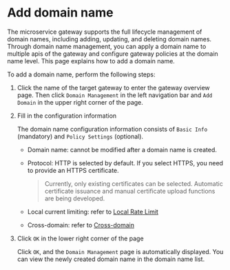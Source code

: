 # Add domain name

The microservice gateway supports the full lifecycle management of domain names, including adding, updating, and deleting domain names. Through domain name management, you can apply a domain name to multiple apis of the gateway and configure gateway policies at the domain name level. This page explains how to add a domain name.

To add a domain name, perform the following steps:

1. Click the name of the target gateway to enter the gateway overview page. Then click `Domain Management` in the left navigation bar and `Add Domain` in the upper right corner of the page.

    <!--!\[.*?\]\((?:https?:\/\/)?\S+\.(?:png|jpg|jpeg|gif|bmp)\)-->

2. Fill in the configuration information

    The domain name configuration information consists of `Basic Info` (mandatory) and `Policy Settings` (optional).

    - Domain name: cannot be modified after a domain name is created.
    - Protocol: HTTP is selected by default. If you select HTTPS, you need to provide an HTTPS certificate.

        > Currently, only existing certificates can be selected. Automatic certificate issuance and manual certificate upload functions are being developed.

        <!--!\[.*?\]\((?:https?:\/\/)?\S+\.(?:png|jpg|jpeg|gif|bmp)\)-->

    - Local current limiting: refer to [Local Rate Limit](../api/api-policy.md#_6)
    - Cross-domain: refer to [Cross-domain](domain-policy.md#_2)

        <!--!\[.*?\]\((?:https?:\/\/)?\S+\.(?:png|jpg|jpeg|gif|bmp)\)-->


3. Click `OK` in the lower right corner of the page

    Click `OK`, and the `Domain Management` page is automatically displayed. You can view the newly created domain name in the domain name list.

    <!--!\[.*?\]\((?:https?:\/\/)?\S+\.(?:png|jpg|jpeg|gif|bmp)\)-->

